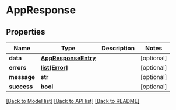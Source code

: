 # AppResponse

## Properties

| Name        | Type                                        | Description | Notes      |
| ----------- | ------------------------------------------- | ----------- | ---------- |
| **data**    | [**AppResponseEntry**](AppResponseEntry.md) |             | [optional] |
| **errors**  | [**list[Error]**](Error.md)                 |             | [optional] |
| **message** | **str**                                     |             | [optional] |
| **success** | **bool**                                    |             | [optional] |

[[Back to Model list]](../README.md#documentation-for-models) [[Back to API list]](../README.md#documentation-for-api-endpoints) [[Back to README]](../README.md)
